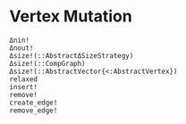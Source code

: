 # Vertex Mutation

```@docs
Δnin!
Δnout!
Δsize!(::AbstractΔSizeStrategy)
Δsize!(::CompGraph)
Δsize!(::AbstractVector{<:AbstractVertex}) 
relaxed
insert!
remove!
create_edge!
remove_edge!
```






